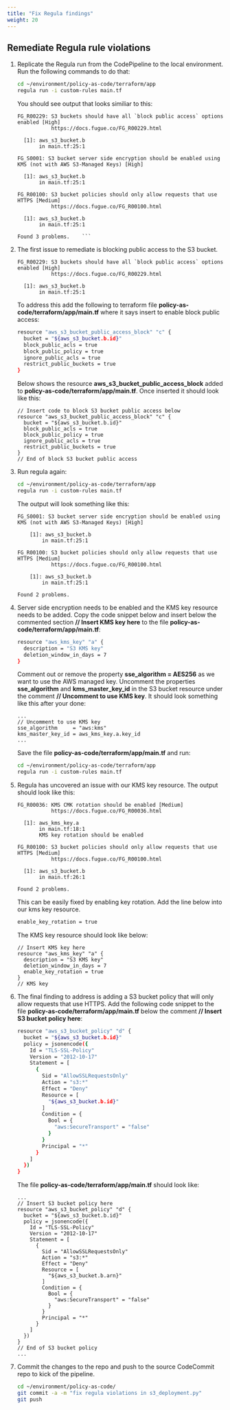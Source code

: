 ```yaml
---
title: "Fix Regula findings"
weight: 20
---
```


## Remediate Regula rule violations
1. Replicate the Regula run from the CodePipeline to the local environment. Run the following commands to do that:
    ```bash
    cd ~/environment/policy-as-code/terraform/app
    regula run -i custom-rules main.tf
    ```
    You should see output that looks similiar to this:
    ```
    FG_R00229: S3 buckets should have all `block public access` options enabled [High]
               https://docs.fugue.co/FG_R00229.html

      [1]: aws_s3_bucket.b
           in main.tf:25:1

    FG_S0001: S3 bucket server side encryption should be enabled using KMS (not with AWS S3-Managed Keys) [High]

      [1]: aws_s3_bucket.b
           in main.tf:25:1

    FG_R00100: S3 bucket policies should only allow requests that use HTTPS [Medium]
               https://docs.fugue.co/FG_R00100.html

      [1]: aws_s3_bucket.b
           in main.tf:25:1

    Found 3 problems.    ```
1. The first issue to remediate is blocking public access to the S3 bucket.
    ```
    FG_R00229: S3 buckets should have all `block public access` options enabled [High]
               https://docs.fugue.co/FG_R00229.html

      [1]: aws_s3_bucket.b
           in main.tf:25:1    
    ```
    To address this add the following to terraform file **policy-as-code/terraform/app/main.tf** where it says insert to enable block public access:
    ```bash
    resource "aws_s3_bucket_public_access_block" "c" {
      bucket = "${aws_s3_bucket.b.id}"
      block_public_acls = true
      block_public_policy = true
      ignore_public_acls = true
      restrict_public_buckets = true
    }
    ```
    Below shows the resource **aws_s3_bucket_public_access_block** added to **policy-as-code/terraform/app/main.tf**. Once inserted it should look like this:
    ```
    // Insert code to block S3 bucket public access below
    resource "aws_s3_bucket_public_access_block" "c" {
      bucket = "${aws_s3_bucket.b.id}"
      block_public_acls = true
      block_public_policy = true
      ignore_public_acls = true
      restrict_public_buckets = true
    }
    // End of block S3 bucket public access
    ```
1. Run regula again:
    ```bash
    cd ~/environment/policy-as-code/terraform/app
    regula run -i custom-rules main.tf
    ```
    The output will look something like this:
    ```
    FG_S0001: S3 bucket server side encryption should be enabled using KMS (not with AWS S3-Managed Keys) [High]

        [1]: aws_s3_bucket.b
            in main.tf:25:1

    FG_R00100: S3 bucket policies should only allow requests that use HTTPS [Medium]
               https://docs.fugue.co/FG_R00100.html

        [1]: aws_s3_bucket.b
            in main.tf:25:1

    Found 2 problems.
    ```
1. Server side encryption needs to be enabled and the KMS key resource needs to be added. Copy the code snippet below and insert below the commented section **// Insert KMS key here** to the file **policy-as-code/terraform/app/main.tf**:
    ```bash
    resource "aws_kms_key" "a" {
      description = "S3 KMS key"
      deletion_window_in_days = 7
    }
    ```
    Comment out or remove the property **sse_algorithm = AES256** as we want to use the AWS managed key. Uncomment the properties **sse_algorithm** and **kms_master_key_id** in the S3 bucket resource under the comment **// Uncomment to use KMS key**. It should look something like this after your done:
    ```
    ...
    // Uncomment to use KMS key
    sse_algorithm     = "aws:kms"
    kms_master_key_id = aws_kms_key.a.key_id
    ...
    ```
    Save the file **policy-as-code/terraform/app/main.tf** and run:
    ```bash
    cd ~/environment/policy-as-code/terraform/app
    regula run -i custom-rules main.tf    
    ```
1. Regula has uncovered an issue with our KMS key resource. The output should look like this:
    ```
    FG_R00036: KMS CMK rotation should be enabled [Medium]
               https://docs.fugue.co/FG_R00036.html

      [1]: aws_kms_key.a
           in main.tf:18:1
           KMS key rotation should be enabled

    FG_R00100: S3 bucket policies should only allow requests that use HTTPS [Medium]
               https://docs.fugue.co/FG_R00100.html

      [1]: aws_s3_bucket.b
           in main.tf:26:1

    Found 2 problems.
    ```
    This can be easily fixed by enabling key rotation. Add the line below into our kms key resource.
    ```bash
    enable_key_rotation = true
    ```
    The KMS key resource should look like below:
    ```
    // Insert KMS key here
    resource "aws_kms_key" "a" {
      description = "S3 KMS key"
      deletion_window_in_days = 7
      enable_key_rotation = true
    }
    // KMS key
    ```
1. The final finding to address is adding a S3 bucket policy that will only allow requests that use HTTPS. Add the following code snippet to the file **policy-as-code/terraform/app/main.tf** below the comment **// Insert S3 bucket policy here**:
    ```bash
    resource "aws_s3_bucket_policy" "d" {
      bucket = "${aws_s3_bucket.b.id}"
      policy = jsonencode({
        Id = "TLS-SSL-Policy"
        Version = "2012-10-17"
        Statement = [
          {
            Sid = "AllowSSLRequestsOnly"
            Action = "s3:*"
            Effect = "Deny"
            Resource = [
              "${aws_s3_bucket.b.id}"
            ]
            Condition = {
              Bool = {
                "aws:SecureTransport" = "false"
              }
            }
            Principal = "*"
          }
        ]
      })
    }
    ```
    The file **policy-as-code/terraform/app/main.tf** should look like:
    ```
    ...
    // Insert S3 bucket policy here
    resource "aws_s3_bucket_policy" "d" {
      bucket = "${aws_s3_bucket.b.id}"
      policy = jsonencode({
        Id = "TLS-SSL-Policy"
        Version = "2012-10-17"
        Statement = [
          {
            Sid = "AllowSSLRequestsOnly"
            Action = "s3:*"
            Effect = "Deny"
            Resource = [
              "${aws_s3_bucket.b.arn}"
            ]
            Condition = {
              Bool = {
                "aws:SecureTransport" = "false"
              }
            }
            Principal = "*"
          }
        ]
      })
    }
    // End of S3 bucket policy
    ...
    ```
1. Commit the changes to the repo and push to the source CodeCommit repo to kick of the pipeline.
    ```bash
    cd ~/environment/policy-as-code/
    git commit -a -m "fix regula violations in s3_deployment.py"
    git push
    ```

